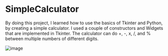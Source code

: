 # SimpleCalculator

By doing this project, I learned how to use the basics of Tkinter and Python, by creating a simple calculator. I used a couple of constructors and Widgets that are implemented in Tkinter. The calculator can do +, -, x, /, and % between multiple numbers of different digits.

![image](https://github.com/user-attachments/assets/7dba5386-9642-4a76-b04b-fe2e79e0cdd2)
